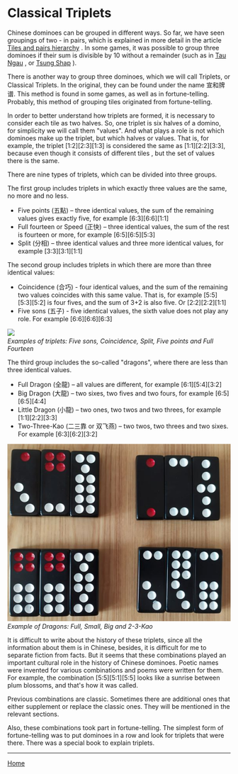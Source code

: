 # Classical Triplets

Chinese dominoes can be grouped in different ways. So far, we have seen groupings of two - in pairs, which is explained in more detail in the article [Tiles and pairs hierarchy](/gupai/tiles-and-pairs-hierarchy.html) . In some games, it was possible to group three dominoes if their sum is divisible by 10 without a remainder (such as in [Tau Ngau](/gupai/gambling-games/tau-ngau.html) , or [Tsung Shap](/gupai/fishing/tsung-shap.html) ). 

There is another way to group three dominoes, which we will call Triplets, or Classical Triplets. In the original, they can be found under the name 宣和牌谱. This method is found in some games, as well as in fortune-telling. Probably, this method of grouping tiles originated from fortune-telling. 

In order to better understand how triplets are formed, it is necessary to consider each tile as two halves. So, one triplet is six halves of a domino, for simplicity we will call them "values". And what plays a role is not which dominoes make up the triplet, but which halves or values. That is, for example, the triplet [1:2][2:3][1:3] is considered the same as [1:1][2:2][3:3], because even though it consists of different tiles , but the set of values there is the same. 

There are nine types of triplets, which can be divided into three groups. 

The first group includes triplets in which exactly three values are the same, no more and no less. 

 - Five points (五點) – three identical values, the sum of the remaining values gives exactly five, for example [6:3][6:6][1:1]
 - Full fourteen or Speed (正快) – three identical values, the sum of the rest is fourteen or more, for example [6:5][6:5][5:3]
 - Split (分相) – three identical values and three more identical values, for example [3:3][3:1][1:1]

The second group includes triplets in which there are more than three identical values: 

 - Coincidence (合巧) - four identical values, and the sum of the remaining two values coincides with this same value. That is, for example [5:5][5:3][5:2] is four fives, and the sum of 3+2 is also five. Or [2:2][2:2][1:1]
 - Five sons (五子) - five identical values, the sixth value does not play any role. For example [6:6][6:6][6:3]

![](/docs/assets/images/gupai/zen-triplets.jpg)  
_Examples of triplets: Five sons, Coincidence, Split, Five points and Full Fourteen_

The third group includes the so-called "dragons", where there are less than three identical values. 

 - Full Dragon (全龍) – all values are different, for example [6:1][5:4][3:2]
 - Big Dragon (大龍) – two sixes, two fives and two fours, for example [6:5][6:5][4:4]
 - Little Dragon (小龍) – two ones, two twos and two threes, for example [1:1][2:2][3:3]
 - Two-Three-Kao (二三靠 or 双飞燕) – two twos, two threes and two sixes. For example [6:3][6:2][3:2]

![](/docs/assets/images/gupai/zen-triplets-2-dragons.jpg)  
_Example of Dragons: Full, Small, Big and 2-3-Kao_

It is difficult to write about the history of these triplets, since all the information about them is in Chinese, besides, it is difficult for me to separate fiction from facts. But it seems that these combinations played an important cultural role in the history of Chinese dominoes. Poetic names were invented for various combinations and poems were written for them. For example, the combination [5:5][5:1][5:5] looks like a sunrise between plum blossoms, and that's how it was called. 

Previous combinations are classic. Sometimes there are additional ones that either supplement or replace the classic ones. They will be mentioned in the relevant sections. 

Also, these combinations took part in fortune-telling. The simplest form of fortune-telling was to put dominoes in a row and look for triplets that were there. There was a special book to explain triplets. 

---  

[Home](/gupai/index.html)
